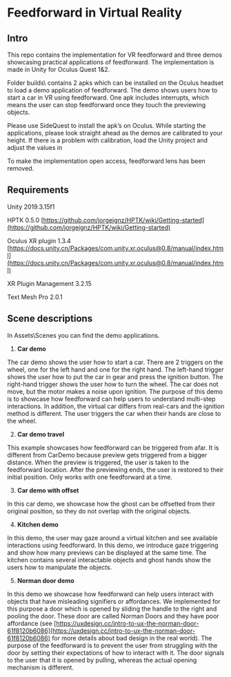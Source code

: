 # Feedforward in Virtual Reality

## Intro
This repo contains the implementation for VR feedforward and three demos showcasing practical applications of feedforward. The implementation is made in Unity for Oculus Quest 1&2.

Folder builds\ contains 2 apks which can be installed on the Oculus headset to load a demo application of feedforward. The demo shows users how to start a car in VR using feedforward. One apk includes interrupts, which means the user can stop feedforward once they touch the previewing objects. 
 
 Please use SideQuest to install the apk’s on Oculus. While starting the applications, please look straight ahead as the demos are calibrated to your height. If there is a problem with calibration, load the Unity project and adjust the values in

To make the implementation open access, feedforward lens has been removed.

## Requirements

Unity 2019.3.15f1

HPTK 0.5.0 [https://github.com/jorgejgnz/HPTK/wiki/Getting-started](https://github.com/jorgejgnz/HPTK/wiki/Getting-started)

Oculus XR plugin 1.3.4 [https://docs.unity.cn/Packages/com.unity.xr.oculus@0.8/manual/index.html](https://docs.unity.cn/Packages/com.unity.xr.oculus@0.8/manual/index.html)

XR Plugin Management 3.2.15

Text Mesh Pro 2.0.1

## Scene descriptions

In Assets\Scenes you can find the demo applications.

1. **Car demo**

The car demo shows the user how to start a car. There are 2 triggers on the wheel, one for the left hand and one for the right hand. The left-hand trigger shows the user how to put the car in gear and press the ignition button. The right-hand trigger shows the user how to turn the wheel. The car does not move, but the motor makes a noise upon ignition. The purpose of this demo is to showcase how feedforward can help users to understand multi-step interactions.  In addition, the virtual car differs from real-cars and the ignition method is different. The user triggers the car when their hands are close to the wheel. 

2. **Car demo travel**

This example showcases how feedforward can be triggered from afar. It is different from CarDemo because preview gets triggered from a bigger distance.  When the preview is triggered, the user is taken to the feedforward location. After the previewing ends, the user is restored to their initial position. Only works with one feedforward at a time.

3. **Car demo with offset**

In this car demo, we showcase how the ghost can be offsetted from their original position, so they do not overlap with the original objects.

4. **Kitchen demo**

In this demo, the user may gaze around a virtual kitchen and see available interactions using feedforward. In this demo, we introduce gaze triggering and show how many previews can be displayed at the same time. The kitchen contains several interactable objects and ghost hands show the users how to manipulate the objects.

5. **Norman door demo**

In this demo we showcase how feedforward can help users interact with objects that have misleading signifiers or affordances. We implemented for this purpose a door which is opened by sliding the handle to the right and pooling the door. These door are called Norman Doors and they have poor affordance (see [https://uxdesign.cc/intro-to-ux-the-norman-door-61f8120b6086](https://uxdesign.cc/intro-to-ux-the-norman-door-61f8120b6086) for more details about bad design in the real world). The purpose of the feedforward is to prevent the user from struggling with the door by setting their expectations of how to interact with it. The door signals to the user that it is opened by pulling, whereas the actual opening mechanism is different.

